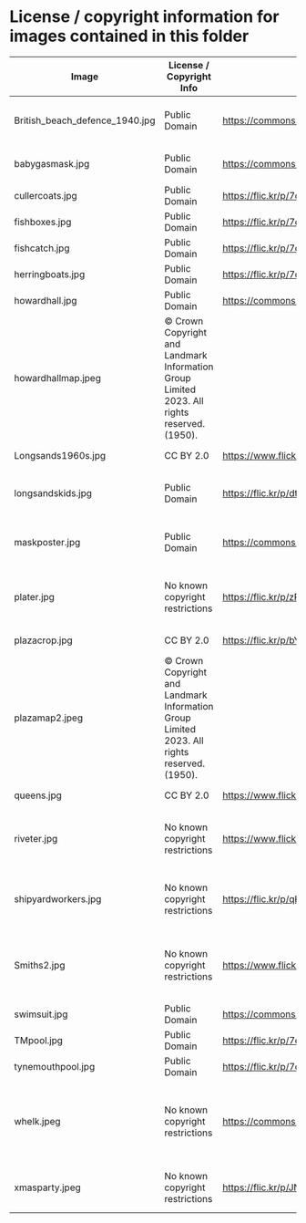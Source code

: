 # License / copyright information for images contained in this folder

| Image                          | License / Copyright Info                                                                    | Source                                                                                                                                               | Creator                                                     |
|--------------------------------|---------------------------------------------------------------------------------------------|------------------------------------------------------------------------------------------------------------------------------------------------------|-------------------------------------------------------------|
| British_beach_defence_1940.jpg | Public Domain                                                                               | <https://commons.wikimedia.org/wiki/File:British_beach_defence_1940.jpg>                                                                             | Lieutenant E.G. Malindine / IWM                             |
| babygasmask.jpg                | Public Domain                                                                               | <https://commons.wikimedia.org/wiki/File:A_nurse_places_a_crying_baby_into_its_gas_respirator_during_a_drill_at_a_London_hospital_in_1940._D651.jpg> | Ministry of Information / IWM                               |
| cullercoats.jpg | Public Domain | <https://flic.kr/p/7dcysm> | Newcastle Libraries | 
| fishboxes.jpg                  | Public Domain                                                                               | <https://flic.kr/p/7d8RNn>                                                                                                                           | Newcastle Libraries                                         |
| fishcatch.jpg                  | Public Domain                                                                               | <https://flic.kr/p/7dFSGS>                                                                                                                           | Newcastle Libraries                                         |
| herringboats.jpg               | Public Domain                                                                               | <https://flic.kr/p/7dBwx1>                                                                                                                           | Newcastle Libraries                                         |
| howardhall.jpg                 | Public Domain                                                                               | <https://commons.wikimedia.org/wiki/File:Howard_hall.jpg>                                                                                            | Unknown                                                     |
| howardhallmap.jpeg             | © Crown Copyright and Landmark Information Group Limited 2023. All rights reserved. (1950). |                                                                                                                                                      |
| Longsands1960s.jpg             | CC BY 2.0                                                                                   | <https://www.flickr.com/photos/terry_wha/2263106008/in/album-72157594391750659/>                                                                     | Terry Whalebone                                             | 
| longsandskids.jpg              | Public Domain                                                                               | <https://flic.kr/p/dtNdZ7>                                                                                                                           | Laszlo Torday / Newcastle Libraries                         |
| maskposter.jpg                 | Public Domain                                                                               | <https://commons.wikimedia.org/wiki/File:Hitler_Will_Send_No_Warning_Art.IWMPST13861.jpg>                                                            | Ministry of Home Security / IWM                             | 
| plater.jpg                     | No known copyright restrictions                                                             | <https://flic.kr/p/zPPZNi>                                                                                                                           | Tyne & Wear Archives and Museums                            | 
| plazacrop.jpg                  | CC BY 2.0                                                                                   | <https://flic.kr/p/bY7GPu>                                                                                                                           | Jason Judge                                                 |
| plazamap2.jpeg                 | © Crown Copyright and Landmark Information Group Limited 2023. All rights reserved. (1950). |                                                                                                                                                      | 
| queens.jpg                     | CC BY 2.0                                                                                   | <https://www.flickr.com/photos/hartman045/2870127270/>                                                                                               | Bill Hartmann                                               |
| riveter.jpg                    | No known copyright restrictions                                                             | <https://www.flickr.com/photos/twm_news/9105516151/>                                                                                                 | Tyne & Wear Archives and Museums                            | 
| shipyardworkers.jpg            | No known copyright restrictions                                                             | <https://flic.kr/p/qK4yf2>                                                                                                                           | Tyne & Wear Archives and Museums                            | 
| Smiths2.jpg                    | No known copyright restrictions                                                             | <https://www.flickr.com/photos/twm_news/5761877714/>                                                                                                 | Turners / Tyne & Wear Archives and Museums                  | 
| swimsuit.jpg                   | Public Domain                                                                               | <https://commons.wikimedia.org/wiki/File:Knitted_swimsuit_pattern.jpg>                                                                               |                                                             |
| TMpool.jpg                     | Public Domain                                                                               | <https://flic.kr/p/7ecMow>                                                                                                                           | Newcastle Libraries                                         |
| tynemouthpool.jpg              | Public Domain                                                                               | <https://flic.kr/p/7deyVL>                                                                                                                           | Newcastle Libraries                                         |
| whelk.jpeg                     | No known copyright restrictions | <https://commons.wikimedia.org/wiki/File:FMIB_38567_English_Whelk_and_its_Egg_Cocoons.jpeg> | Freshwater and Marine Image Bank, University of Washington |
 | xmasparty.jpeg | No known copyright restrictions | <https://flic.kr/p/JNcVgS> | Tyne & Wear Archives & Museums | 






